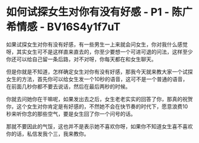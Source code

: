 # 如何试探女生对你有没有好感 - P1 - 陈广希情感 - BV16S4y1f7uT

如果试探女生对你有没有好感，有一些男生一上来就会问女生，你对我什么感觉呀，其实女生可不是这样直来直去的，你至少要想一个可进可退的问法，这样至少你还可以给自己留一条后路，对不对呀，你每天都在和女生聊天。

但是你就是不知道，怎样确定女生对你有没有好感，那我今天就来教大家一个试探女生的方法，首先你可以给女生发一个10秒的语音，这可不是一个普通的语音，在前面几秒你都不要去说话，然后在最后两秒的时候。

你就去问她你在干嘛呢，如果发出去之后，女生老老实实的回答了你，那真的祝贺你，这个女生对你肯定是有好感的，不然她不会在快节奏的时代下，愿意浪费10秒来听你念的那些空气，要是女生回了你一个问号的话。

那就不要因此的气馁，这也并不是表示她不喜欢你呀，如果你不知道女生喜不喜欢你的话，私信发我个三，我来教你。